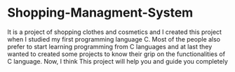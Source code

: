 # Shopping-Managment-System
It is a project of shopping clothes and cosmetics and I created this project when I studied my first programming language C. Most of the people also prefer to start learning programming from C languages and at last they wanted to created some projects to know their grip on the functionalities of C language. Now, I think This project will help you and guide you completely
